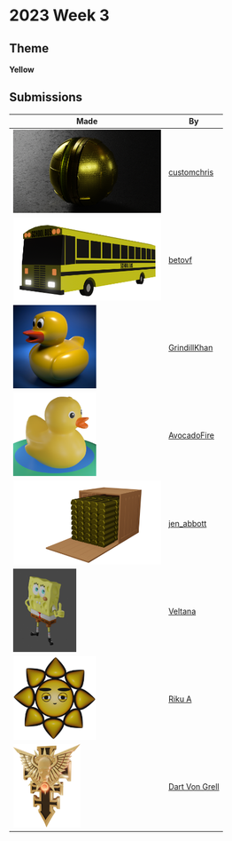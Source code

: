 # 2023 Week 3


## Theme

**Yellow**


## Submissions

| Made | By |
|------|----|
| <img src="./customchris/MaterailNodeBall.png" height="150" /> | [customchris](./customchris/) |
| <img src="./betovf/school-bus.png" height="150" /> | [betovf](./betovf/) |
| <img src="./GrindillKhan/Weekly_Yellow_GrindillKhan.jpg" height="150" /> | [GrindillKhan](./GrindillKhan/) |
| <img src="./AvocadoFire/duck4a.png" height="150" /> | [AvocadoFire](./AvocadoFire/) |
| <img src="./jen_abbott/yellow-jsa-jan2023.png" height="150" /> | [jen_abbott](./jen_abbott/) |
| <img src="./Veltana/oneyellowboi.jpg" height="150" /> | [Veltana](./Veltana/) |
| <img src="./RikuA/SunImage.png" height="150" /> | [Riku A](./RikuA/) |
| <img src="./DartVonGrell/Inquisitor_Emblem.png" height="150" /> | [Dart Von Grell](./DartVonGrell/) |
